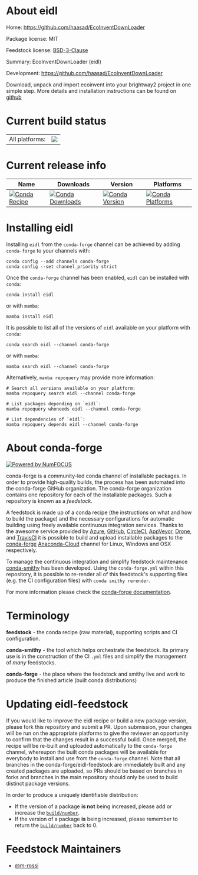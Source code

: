 About eidl
==========

Home: https://github.com/haasad/EcoInventDownLoader

Package license: MIT

Feedstock license: [BSD-3-Clause](https://github.com/conda-forge/eidl-feedstock/blob/main/LICENSE.txt)

Summary: EcoInventDownLoader (eidl)

Development: https://github.com/haasad/EcoInventDownLoader

Download, unpack and import ecoinvent into your brightway2 project in one simple step.
More details and installation instructions can be found on [github](https://github.com/haasad/EcoInventDownLoader)


Current build status
====================


<table><tr><td>All platforms:</td>
    <td>
      <a href="https://dev.azure.com/conda-forge/feedstock-builds/_build/latest?definitionId=18223&branchName=main">
        <img src="https://dev.azure.com/conda-forge/feedstock-builds/_apis/build/status/eidl-feedstock?branchName=main">
      </a>
    </td>
  </tr>
</table>

Current release info
====================

| Name | Downloads | Version | Platforms |
| --- | --- | --- | --- |
| [![Conda Recipe](https://img.shields.io/badge/recipe-eidl-green.svg)](https://anaconda.org/conda-forge/eidl) | [![Conda Downloads](https://img.shields.io/conda/dn/conda-forge/eidl.svg)](https://anaconda.org/conda-forge/eidl) | [![Conda Version](https://img.shields.io/conda/vn/conda-forge/eidl.svg)](https://anaconda.org/conda-forge/eidl) | [![Conda Platforms](https://img.shields.io/conda/pn/conda-forge/eidl.svg)](https://anaconda.org/conda-forge/eidl) |

Installing eidl
===============

Installing `eidl` from the `conda-forge` channel can be achieved by adding `conda-forge` to your channels with:

```
conda config --add channels conda-forge
conda config --set channel_priority strict
```

Once the `conda-forge` channel has been enabled, `eidl` can be installed with `conda`:

```
conda install eidl
```

or with `mamba`:

```
mamba install eidl
```

It is possible to list all of the versions of `eidl` available on your platform with `conda`:

```
conda search eidl --channel conda-forge
```

or with `mamba`:

```
mamba search eidl --channel conda-forge
```

Alternatively, `mamba repoquery` may provide more information:

```
# Search all versions available on your platform:
mamba repoquery search eidl --channel conda-forge

# List packages depending on `eidl`:
mamba repoquery whoneeds eidl --channel conda-forge

# List dependencies of `eidl`:
mamba repoquery depends eidl --channel conda-forge
```


About conda-forge
=================

[![Powered by
NumFOCUS](https://img.shields.io/badge/powered%20by-NumFOCUS-orange.svg?style=flat&colorA=E1523D&colorB=007D8A)](https://numfocus.org)

conda-forge is a community-led conda channel of installable packages.
In order to provide high-quality builds, the process has been automated into the
conda-forge GitHub organization. The conda-forge organization contains one repository
for each of the installable packages. Such a repository is known as a *feedstock*.

A feedstock is made up of a conda recipe (the instructions on what and how to build
the package) and the necessary configurations for automatic building using freely
available continuous integration services. Thanks to the awesome service provided by
[Azure](https://azure.microsoft.com/en-us/services/devops/), [GitHub](https://github.com/),
[CircleCI](https://circleci.com/), [AppVeyor](https://www.appveyor.com/),
[Drone](https://cloud.drone.io/welcome), and [TravisCI](https://travis-ci.com/)
it is possible to build and upload installable packages to the
[conda-forge](https://anaconda.org/conda-forge) [Anaconda-Cloud](https://anaconda.org/)
channel for Linux, Windows and OSX respectively.

To manage the continuous integration and simplify feedstock maintenance
[conda-smithy](https://github.com/conda-forge/conda-smithy) has been developed.
Using the ``conda-forge.yml`` within this repository, it is possible to re-render all of
this feedstock's supporting files (e.g. the CI configuration files) with ``conda smithy rerender``.

For more information please check the [conda-forge documentation](https://conda-forge.org/docs/).

Terminology
===========

**feedstock** - the conda recipe (raw material), supporting scripts and CI configuration.

**conda-smithy** - the tool which helps orchestrate the feedstock.
                   Its primary use is in the construction of the CI ``.yml`` files
                   and simplify the management of *many* feedstocks.

**conda-forge** - the place where the feedstock and smithy live and work to
                  produce the finished article (built conda distributions)


Updating eidl-feedstock
=======================

If you would like to improve the eidl recipe or build a new
package version, please fork this repository and submit a PR. Upon submission,
your changes will be run on the appropriate platforms to give the reviewer an
opportunity to confirm that the changes result in a successful build. Once
merged, the recipe will be re-built and uploaded automatically to the
`conda-forge` channel, whereupon the built conda packages will be available for
everybody to install and use from the `conda-forge` channel.
Note that all branches in the conda-forge/eidl-feedstock are
immediately built and any created packages are uploaded, so PRs should be based
on branches in forks and branches in the main repository should only be used to
build distinct package versions.

In order to produce a uniquely identifiable distribution:
 * If the version of a package **is not** being increased, please add or increase
   the [``build/number``](https://docs.conda.io/projects/conda-build/en/latest/resources/define-metadata.html#build-number-and-string).
 * If the version of a package **is** being increased, please remember to return
   the [``build/number``](https://docs.conda.io/projects/conda-build/en/latest/resources/define-metadata.html#build-number-and-string)
   back to 0.

Feedstock Maintainers
=====================

* [@m-rossi](https://github.com/m-rossi/)

